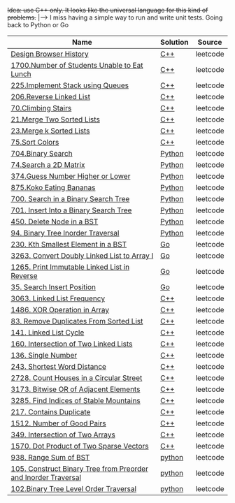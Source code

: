~~Idea: use C++ only. It looks like the universal language for this kind of problems.~~
|--> I miss having a simple way to run and write unit tests. Going back to Python or Go

| Name                                                                                                                                                      | Solution                                                                          | Source   |
| --------------------------------------------------------------------------------------------------------------------------------------------------------- | --------------------------------------------------------------------------------- | -------- |
| [Design Browser History](https://leetcode.com/problems/design-browser-history)                                                                            | [C++](/leetcode/1472_design_browser_history.cpp)                                  | leetcode |
| [1700.Number of Students Unable to Eat Lunch](https://leetcode.com/problems/number-of-students-unable-to-eat-lunch/)                                      | [C++](/leetcode/1700_number_of_students_unable_to_eath_lunch.cpp)                 | leetcode |
| [225.Implement Stack using Queues](https://leetcode.com/problems/implement-stack-using-queues/)                                                           | [C++](/leetcode/225_implement_stack_using_queues.cpp)                             | leetcode |
| [206.Reverse Linked List](https://leetcode.com/problems/reverse-linked-list)                                                                              | [C++](/leetcode/206_reverse_linked_list.cpp)                                      | leetcode |
| [70.Climbing Stairs](https://leetcode.com/problems/climbing-stairs)                                                                                       | [C++](/leetcode/70_climbing_stairs.cpp)                                           | leetcode |
| [21.Merge Two Sorted Lists](https://leetcode.com/problems/merge-two-sorted-lists)                                                                         | [C++](/leetcode/21_merge_two_sorted_lists.cpp)                                    | leetcode |
| [23.Merge k Sorted Lists](https://leetcode.com/problems/merge-k-sorted-lists)                                                                             | [C++](/leetcode/23_merge_k_sorted_lists.cpp)                                      | leetcode |
| [75.Sort Colors](https://leetcode.com/problems/sort-colors)                                                                                               | [C++](/leetcode/75_sort_colors.cpp)                                               | leetcode |
| [704.Binary Search](https://leetcode.com/problems/binary-search)                                                                                          | [Python](/leetcode/704_binary_search.py)                                          | leetcode |
| [74.Search a 2D Matrix](https://leetcode.com/problems/search-a-2d-matrix)                                                                                 | [Python](/leetcode/74_search_a_2d_matrix.py)                                      | leetcode |
| [374.Guess Number Higher or Lower](https://leetcode.com/problems/guess-number-higher-or-lower)                                                            | [Python](/leetcode/374_guess_number_higher_or_lower.py)                           | leetcode |
| [875.Koko Eating Bananas](https://leetcode.com/problems/koko-eating-bananas)                                                                              | [Python](/leetcode/875_koko_eating_bananas.py)                                    | leetcode |
| [700. Search in a Binary Search Tree](https://leetcode.com/problems/search-in-a-binary-search-tree/)                                                      | [Python](/leetcode/700_search_in_a_binary_search_tree/)                           | leetcode |
| [701. Insert Into a Binary Search Tree](https://leetcode.com/problems/insert-into-a-binary-search-tree)                                                   | [Python](/leetcode/701_insert_into_a_binary_search_tree/)                         | leetcode |
| [450. Delete Node in a BST](https://leetcode.com/problems/delete-node-in-a-bst)                                                                           | [Python](/leetcode/450_delete_node_in_a_bst/)                                     | leetcode |
| [94. Binary Tree Inorder Traversal](https://leetcode.com/problems/binary-tree-inorder-traversal)                                                          | [Python](/leetcode/94_binary_tree_inorder_traversal/)                             | leetcode |
| [230. Kth Smallest Element in a BST ](https://leetcode.com/problems/kth-smallest-element-in-a-bst)                                                        | [Go](/leetcode/230_kth_smallest_element_in_a_bst/)                                | leetcode |
| [3263. Convert Doubly Linked List to Array I](https://leetcode.com/problems/convert-doubly-linked-list-to-array-i)                                        | [Go](/leetcode/3263_convert_doubly_linked_list_to_array_i)                        | leetcode |
| [1265. Print Immutable Linked List in Reverse](https://leetcode.com/problems/print-immutable-linked-list-in-reverse)                                      | [Go](/leetcode/1265_print_immutable_linked_list_in_reverse)                       | leetcode |
| [35. Search Insert Position](https://leetcode.com/problems/search-insert-position)                                                                        | [Go](/leetcode/35_search_insert_position)                                         | leetcode |
| [3063. Linked List Frequency](https://leetcode.com/problems/linked-list-frequency)                                                                        | [C++](/leetcode/3063_linked_list_frequency)                                       | leetcode |
| [1486. XOR Operation in Array](https://leetcode.com/problems/xor-operation-in-an-array)                                                                   | [C++](/leetcode/1486_xor_operation_in_an_array)                                   | leetcode |
| [83. Remove Duplicates From Sorted List](https://leetcode.com/problems/remove-duplicates-from-sorted-list/)                                               | [C++](/leetcode/83_remove_duplicates_from_sorted_list)                            | leetcode |
| [141. Linked List Cycle](https://leetcode.com/problems/linked-list-cycle/description/)                                                                    | [C++](/leetcode/141_linked_list_cycle)                                            | leetcode |
| [160. Intersection of Two Linked Lists](https://leetcode.com/problems/intersection-of-two-linked-lists)                                                   | [C++](/leetcode/160_intersection_of_two_linked_lists)                             | leetcode |
| [136. Single Number](https://leetcode.com/problems/single-number)                                                                                         | [C++](/leetcode/136_single_number)                                                | leetcode |
| [243. Shortest Word Distance](https://leetcode.com/problems/shortest-word-distance)                                                                       | [C++](/leetcode/243_shortest_word_distance)                                       | leetcode |
| [2728. Count Houses in a Circular Street](https://leetcode.com/problems/count-houses-in-a-circular-street)                                                | [C++](/leetcode/2728_count_houses_in_a_circular_street)                           | leetcode |
| [3173. Bitwise OR of Adjacent Elements](https://leetcode.com/problems/bitwise-or-of-adjacent-elements)                                                    | [C++](/leetcode/3173_bitwise_or_of_adjacent_elements)                             | leetcode |
| [3285. Find Indices of Stable Mountains](https://leetcode.com/problems/find-indices-of-stable-mountains)                                                  | [C++](/leetcode/3285_find_indices_of_stable_mountains)                            | leetcode |
| [217. Contains Duplicate](https://leetcode.com/problems/contains-duplicate)                                                                               | [C++](/leetcode/217_contains_duplicate)                                           | leetcode |
| [1512. Number of Good Pairs](https://leetcode.com/problems/number-of-good-pairs)                                                                          | [C++](/leetcode/1512_number_of_good_pairs)                                        | leetcode |
| [349. Intersection of Two Arrays](https://leetcode.com/problems/intersection-of-two-arrays)                                                               | [C++](/leetcode/349_intersection_of_two_arrays)                                   | leetcode |
| [1570. Dot Product of Two Sparse Vectors](https://leetcode.com/problems/dot-product-of-two-sparse-vectors)                                                | [C++](/leetcode/1570_dot_product_of_two_sparse_vectors)                           | leetcode |
| [938. Range Sum of BST](https://leetcode.com/problems/range-sum-of-bst)                                                                                   | [python](/leetcode/938_range_sum_of_bst)                                          | leetcode |
| [105. Construct Binary Tree from Preorder and Inorder Traversal](https://leetcode.com/problems/construct-binary-tree-from-preorder-and-inorder-traversal) | [python](/leetcode/105_construct_binary_tree_from_preorder_and_inorder_traversal) | leetcode |
| [102.Binary Tree Level Order Traversal](https://leetcode.com/problems/binary-tree-level-order-traversal)                                                  | [python](/leetcode/102.binary_tree_level_order_traversal)                         | leetcode |

